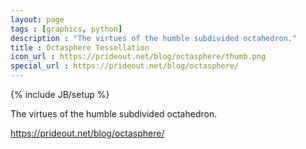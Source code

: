 ```yaml
---
layout: page
tags : [graphics, python]
description : "The virtues of the humble subdivided octahedron."
title : Octasphere Tessellation
icon_url : https://prideout.net/blog/octasphere/thumb.png
special_url : https://prideout.net/blog/octasphere/
---
```

{% include JB/setup %}

The virtues of the humble subdivided octahedron.

https://prideout.net/blog/octasphere/
